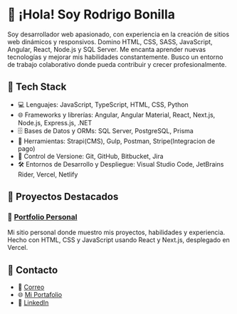 # 👋 ¡Hola! Soy Rodrigo Bonilla

Soy desarrollador web apasionado, con experiencia en la creación de sitios web dinámicos y responsivos. Domino HTML, CSS, SASS, JavaScript, Angular, React, Node.js y SQL Server. Me encanta aprender nuevas tecnologías y mejorar mis habilidades constantemente. Busco un entorno de trabajo colaborativo donde pueda contribuir y crecer profesionalmente.

## 🚀 Tech Stack

- 💻 Lenguajes: JavaScript, TypeScript, HTML, CSS, Python
- 🌐 Frameworks y librerías: Angular, Angular Material, React, Next.js, Node.js, Express.js, .NET
- 🗄️ Bases de Datos y ORMs: SQL Server, PostgreSQL, Prisma
- 🧰 Herramientas: Strapi(CMS), Gulp, Postman, Stripe(Integracion de pago)
- 🔧 Control de Versione: Git, GitHub, Bitbucket, Jira
- 🛠️ Entornos de Desarrollo y Despliegue: Visual Studio Code, JetBrains Rider, Vercel, Netlify

## 📂 Proyectos Destacados

### 🔹 [Portfolio Personal](https://portfolio-r0odri.vercel.app)
Mi sitio personal donde muestro mis proyectos, habilidades y experiencia. Hecho con HTML, CSS y JavaScript usando React y Next.js, desplegado en Vercel.

## 💬 Contacto

- 📧 [Correo](mailto:rhbon.08@gmail.com)
- 🌐 [Mi Portafolio](https://portfolio-r0odri.vercel.app)
- 💼 [LinkedIn](https://www.linkedin.com/in/r0odrigo-bonilla/)
